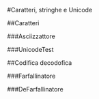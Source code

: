 #Caratteri, stringhe e Unicode

##Caratteri

###Asciizzattore

###UnicodeTest

##Codifica decodofica

###Farfallinatore

###DeFarfallinatore



